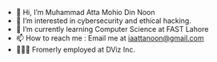- 👋 Hi, I’m Muhammad Atta Mohio Din Noon
- 👀 I’m interested in cybersecurity and ethical hacking.
- 🌱 I’m currently learning Computer Science at FAST Lahore
- 📫 How to reach me : Email me at iaattanoon@gmail.com
- 👩🏽‍💻 Fromerly employed at DViz Inc.
<!---
noonatta/noonatta is a ✨ special ✨ repository because its `README.md` (this file) appears on your GitHub profile.
You can click the Preview link to take a look at your changes.
--->
